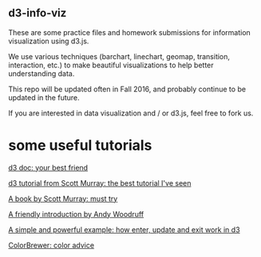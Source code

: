 ## d3-info-viz

These are some practice files and homework submissions for information visualization using d3.js.

We use various techniques (barchart, linechart, geomap, transition, interaction, etc.) to make beautiful visualizations to help better understanding data.

This repo will be updated often in Fall 2016, and probably continue to be updated in the future.

If you are interested in data visualization and / or d3.js, feel free to fork us.

# some useful tutorials

[d3 doc: your best friend](https://github.com/d3/d3/blob/master/API.md)

[d3 tutorial from Scott Murray: the best tutorial I've seen](http://alignedleft.com/tutorials/d3/)

[A book by Scott Murray: must try](http://chimera.labs.oreilly.com/books/1230000000345/)

[A friendly introduction by Andy Woodruff](https://maptimeboston.github.io/d3-maptime/#/)

[A simple and powerful example: how enter, update and exit work in d3](https://bost.ocks.org/mike/circles/)

[ColorBrewer: color advice](http://colorbrewer2.org/#type=sequential&scheme=BuGn&n=3)

